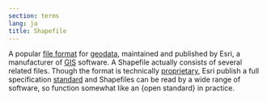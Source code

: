 ```yaml
---
section: terms
lang: ja
title: Shapefile
---
```


A popular [file format](/glossary/en/terms/file-format/) for [geodata](/glossary/en/terms/geodata/), maintained and published by Esri, a manufacturer of [GIS](/glossary/en/terms/gis/) software. A Shapefile actually consists of several related files. Though the format is technically [proprietary](/glossary/en/terms/proprietary/), Esri publish a full specification [standard](/glossary/en/terms/standard/) and Shapefiles can be read by a wide range of software, so function somewhat like an {open standard} in practice.